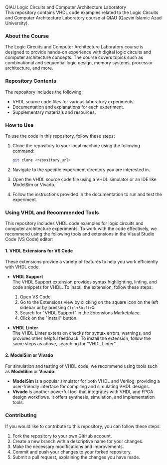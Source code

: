 QIAU Logic Circuits and Computer Architecture Laboratory  
This repository contains VHDL code examples related to the Logic Circuits and Computer Architecture Laboratory course at QIAU (Qazvin Islamic Azad University).

### About the Course  
The Logic Circuits and Computer Architecture Laboratory course is designed to provide hands-on experience with digital logic circuits and computer architecture concepts. The course covers topics such as combinational and sequential logic design, memory systems, processor architecture, and more.

### Repository Contents  
The repository includes the following:  
- VHDL source code files for various laboratory experiments.  
- Documentation and explanations for each experiment.  
- Supplementary materials and resources.

### How to Use  
To use the code in this repository, follow these steps:

1. Clone the repository to your local machine using the following command:

   ```bash
   git clone <repository_url>
   ```

2. Navigate to the specific experiment directory you are interested in.
3. Open the VHDL source code file using a VHDL simulator or an IDE like ModelSim or Vivado.
4. Follow the instructions provided in the documentation to run and test the experiment.

### Using VHDL and Recommended Tools  
This repository includes VHDL code examples for logic circuits and computer architecture experiments. To work with the code effectively, we recommend using the following tools and extensions in the Visual Studio Code (VS Code) editor:

#### 1. VHDL Extensions for VS Code  
These extensions provide a variety of features to help you work efficiently with VHDL code.

- **VHDL Support**  
  The VHDL Support extension provides syntax highlighting, linting, and code snippets for VHDL. To install the extension, follow these steps:
  
  1. Open VS Code.
  2. Go to the Extensions view by clicking on the square icon on the left sidebar or by pressing `Ctrl+Shift+X`.
  3. Search for "VHDL Support" in the Extensions Marketplace.
  4. Click on the "Install" button.

- **VHDL Linter**  
  The VHDL Linter extension checks for syntax errors, warnings, and provides other helpful feedback. To install the extension, follow the same steps as above, searching for "VHDL Linter".

#### 2. ModelSim or Vivado  
For simulation and testing of VHDL code, we recommend using tools such as **ModelSim** or **Vivado**:
- **ModelSim** is a popular simulator for both VHDL and Verilog, providing a user-friendly interface for compiling and simulating VHDL designs.
- **Vivado** is another powerful tool that integrates with VHDL and FPGA design workflows. It offers synthesis, simulation, and implementation tools.

### Contributing  
If you would like to contribute to this repository, you can follow these steps:

1. Fork the repository to your own GitHub account.
2. Create a new branch with a descriptive name for your changes.
3. Make the necessary modifications and improvements.
4. Commit and push your changes to your forked repository.
5. Submit a pull request, explaining the changes you have made.
